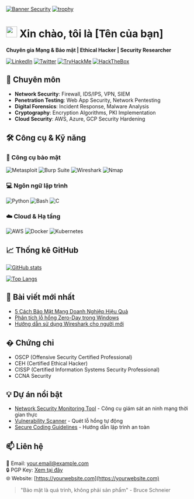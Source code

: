 [![Banner Security](https://github.com/HEULWEN1/HEULWEN1/blob/main/assets/security-banner.gif)](https://your-portfolio.com)
[![trophy](https://github-profile-trophy.vercel.app/?username=yourusername&theme=matrix&row=2&column=4&no-frame=true)](https://github.com/ryo-ma/github-profile-trophy)
# <img src="https://raw.githubusercontent.com/MartinHeinz/MartinHeinz/master/wave.gif" width="30px"> Xin chào, tôi là [Tên của bạn] 

**Chuyên gia Mạng & Bảo mật | Ethical Hacker | Security Researcher**

[![LinkedIn](https://img.shields.io/badge/LinkedIn-0077B5?style=for-the-badge&logo=linkedin&logoColor=white)](https://linkedin.com/in/yourprofile)
[![Twitter](https://img.shields.io/badge/Twitter-1DA1F2?style=for-the-badge&logo=twitter&logoColor=white)](https://twitter.com/yourhandle)
[![TryHackMe](https://img.shields.io/badge/-TryHackMe-212C42?style=for-the-badge&logo=tryhackme&logoColor=white)](https://tryhackme.com/p/yourprofile)
[![HackTheBox](https://img.shields.io/badge/-HackTheBox-9FEF00?style=for-the-badge&logo=hackthebox&logoColor=black)](https://app.hackthebox.com/profile/yourid)

## 🔐 Chuyên môn

- **Network Security**: Firewall, IDS/IPS, VPN, SIEM
- **Penetration Testing**: Web App Security, Network Pentesting
- **Digital Forensics**: Incident Response, Malware Analysis
- **Cryptography**: Encryption Algorithms, PKI Implementation
- **Cloud Security**: AWS, Azure, GCP Security Hardening

## 🛠 Công cụ & Kỹ năng

### 🔧 Công cụ bảo mật
![Metasploit](https://img.shields.io/b/-Metasploit-orange?style=flat-square&logo=metasploit)
![Burp Suite](https://img.shields.io/b/-Burp%20Suite-black?style=flat-square)
![Wireshark](https://img.shields.io/b/-Wireshark-blue?style=flat-square&logo=wireshark)
![Nmap](https://img.shields.io/b/-Nmap-white?style=flat-square&logo=nmap)

### 💻 Ngôn ngữ lập trình
![Python](https://img.shields.io/badge/-Python-3776AB?style=flat-square&logo=python&logoColor=white)
![Bash](https://img.shields.io/badge/-Bash-4EAA25?style=flat-square&logo=gnu-bash&logoColor=white)
![C](https://img.shields.io/badge/-C-A8B9CC?style=flat-square&logo=c&logoColor=black)

### ☁️ Cloud & Hạ tầng
![AWS](https://img.shields.io/badge/-AWS-232F3E?style=flat-square&logo=amazon-aws)
![Docker](https://img.shields.io/badge/-Docker-2496ED?style=flat-square&logo=docker&logoColor=white)
![Kubernetes](https://img.shields.io/badge/-Kubernetes-326CE5?style=flat-square&logo=kubernetes&logoColor=white)

## 📈 Thống kê GitHub

[![GitHub stats](https://github-readme-stats.vercel.app/api?username=yourusername&show_icons=true&theme=radical&hide_border=true)](https://github.com/yourusername)

[![Top Langs](https://github-readme-stats.vercel.app/api/top-langs/?username=yourusername&layout=compact&theme=radical&hide_border=true)](https://github.com/yourusername)

## 📝 Bài viết mới nhất

<!-- BLOG-POST-LIST:START -->
- [5 Cách Bảo Mật Mạng Doanh Nghiệp Hiệu Quả](https://yourblog.com/post1)
- [Phân tích lỗ hổng Zero-Day trong Windows](https://yourblog.com/post2)
- [Hướng dẫn sử dụng Wireshark cho người mới](https://yourblog.com/post3)
<!-- BLOG-POST-LIST:END -->

## � Chứng chỉ

- OSCP (Offensive Security Certified Professional)
- CEH (Certified Ethical Hacker)
- CISSP (Certified Information Systems Security Professional)
- CCNA Security

## 💡 Dự án nổi bật

- [Network Security Monitoring Tool](https://github.com/yourusername/network-monitor) - Công cụ giám sát an ninh mạng thời gian thực
- [Vulnerability Scanner](https://github.com/yourusername/vuln-scanner) - Quét lỗ hổng tự động
- [Secure Coding Guidelines](https://github.com/yourusername/secure-coding) - Hướng dẫn lập trình an toàn

## 📫 Liên hệ

📧 Email: your.email@example.com  
🔒 PGP Key: [Xem tại đây](https://yourwebsite.com/pgp.asc)  
🌐 Website: [https://yourwebsite.com](https://yourwebsite.com)

> "Bảo mật là quá trình, không phải sản phẩm" - Bruce Schneier
